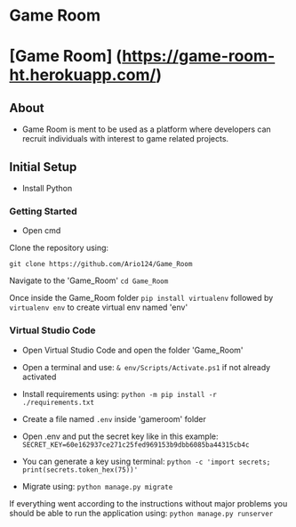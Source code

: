 # Game Room

# [Game Room] (https://game-room-ht.herokuapp.com/)

## About

* Game Room is ment to be used as a platform where developers can recruit individuals with interest to game related projects.


## Initial Setup

* Install Python


### Getting Started

* Open cmd

Clone the repository using:

 `git clone https://github.com/Ario124/Game_Room`


 Navigate to the 'Game_Room'
 `cd Game_Room`

Once inside the Game_Room folder
`pip install virtualenv` followed by `virtualenv env` to create virtual env named 'env'


### Virtual Studio Code

* Open Virtual Studio Code and open the folder 'Game_Room'
* Open a terminal and use:
 `& env/Scripts/Activate.ps1` if not already activated

* Install requirements using:
 `python -m pip install -r ./requirements.txt`
* Create a file named `.env` inside 'gameroom' folder

* Open .env and put the secret key like in this example: 
`SECRET_KEY=60e162937ce271c25fed969153b9dbb6085ba44315cb4c`

* You can generate a key using terminal: 
 `python -c 'import secrets; print(secrets.token_hex(75))'`

* Migrate using: `python manage.py migrate`

If everything went according to the instructions without major problems you should be able to run the application using: 
`python manage.py runserver`



